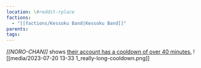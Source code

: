 ```yaml
---
location: \#reddit-rplace
factions:
  - "[[factions/Kessoku Band|Kessoku Band]]"
parents: 
tags: 
---
```

*[[NORO-CHAN]]* shows [their account has a cooldown of over 40 minutes.](discord://discord.com/channels/1093664259273130084/1131230952119615600/1131579561960820787)
![[media/2023-07-20 13-33 1_really-long-cooldown.png]]
